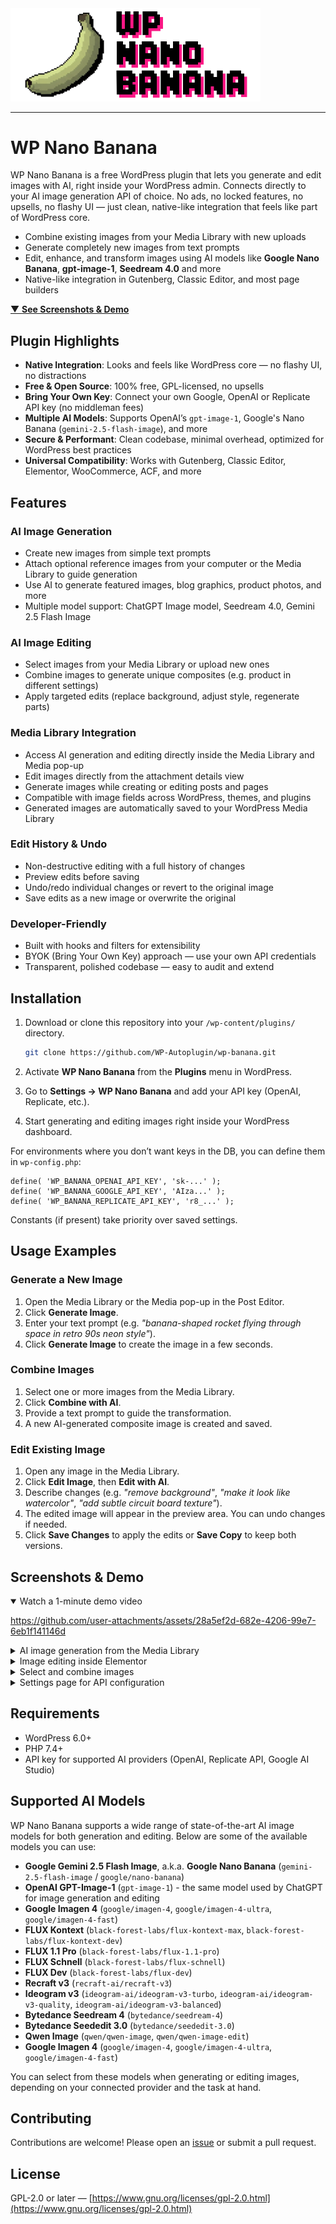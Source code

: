 <img src="assets/images/header.png" alt="WP Nano Banana Logo" width="400" />

---

# WP Nano Banana

WP Nano Banana is a free WordPress plugin that lets you generate and edit images with AI, right inside your WordPress admin. Connects directly to your AI image generation API of choice. No ads, no locked features, no upsells, no flashy UI — just clean, native-like integration that feels like part of WordPress core.

- Combine existing images from your Media Library with new uploads
- Generate completely new images from text prompts
- Edit, enhance, and transform images using AI models like **Google Nano Banana**, **gpt-image-1**, **Seedream 4.0** and more
- Native-like integration in Gutenberg, Classic Editor, and most page builders

[▼ **See Screenshots & Demo**](#screenshots--demo)

## Plugin Highlights

- **Native Integration**: Looks and feels like WordPress core — no flashy UI, no distractions
- **Free & Open Source**: 100% free, GPL-licensed, no upsells
- **Bring Your Own Key**: Connect your own Google, OpenAI or Replicate API key (no middleman fees)
- **Multiple AI Models**: Supports OpenAI’s `gpt-image-1`, Google's Nano Banana (`gemini-2.5-flash-image`), and more
- **Secure & Performant**: Clean codebase, minimal overhead, optimized for WordPress best practices
- **Universal Compatibility**: Works with Gutenberg, Classic Editor, Elementor, WooCommerce, ACF, and more

## Features

### AI Image Generation
- Create new images from simple text prompts
- Attach optional reference images from your computer or the Media Library to guide generation
- Use AI to generate featured images, blog graphics, product photos, and more
- Multiple model support: ChatGPT Image model, Seedream 4.0, Gemini 2.5 Flash Image

### AI Image Editing
- Select images from your Media Library or upload new ones
- Combine images to generate unique composites (e.g. product in different settings)
- Apply targeted edits (replace background, adjust style, regenerate parts)

### Media Library Integration
- Access AI generation and editing directly inside the Media Library and Media pop-up
- Edit images directly from the attachment details view
- Generate images while creating or editing posts and pages
- Compatible with image fields across WordPress, themes, and plugins
- Generated images are automatically saved to your WordPress Media Library

### Edit History & Undo
- Non-destructive editing with a full history of changes
- Preview edits before saving
- Undo/redo individual changes or revert to the original image
- Save edits as a new image or overwrite the original

### Developer-Friendly
- Built with hooks and filters for extensibility
- BYOK (Bring Your Own Key) approach — use your own API credentials
- Transparent, polished codebase — easy to audit and extend

## Installation

1. Download or clone this repository into your `/wp-content/plugins/` directory.
   ```bash
   git clone https://github.com/WP-Autoplugin/wp-banana.git
   ```

2. Activate **WP Nano Banana** from the **Plugins** menu in WordPress.
3. Go to **Settings → WP Nano Banana** and add your API key (OpenAI, Replicate, etc.).
4. Start generating and editing images right inside your WordPress dashboard.

For environments where you don’t want keys in the DB, you can define them in `wp-config.php`:

```
define( 'WP_BANANA_OPENAI_API_KEY', 'sk-...' );
define( 'WP_BANANA_GOOGLE_API_KEY', 'AIza...' );
define( 'WP_BANANA_REPLICATE_API_KEY', 'r8_...' );
```

Constants (if present) take priority over saved settings.

## Usage Examples

### Generate a New Image

1. Open the Media Library or the Media pop-up in the Post Editor.
2. Click **Generate Image**.
3. Enter your text prompt (e.g. *"banana-shaped rocket flying through space in retro 90s neon style"*).
4. Click **Generate Image** to create the image in a few seconds.

### Combine Images

1. Select one or more images from the Media Library.
2. Click **Combine with AI**.
3. Provide a text prompt to guide the transformation.
4. A new AI-generated composite image is created and saved.

### Edit Existing Image

1. Open any image in the Media Library.
2. Click **Edit Image**, then **Edit with AI**.
3. Describe changes (e.g. *"remove background"*, *"make it look like watercolor"*, *"add subtle circuit board texture"*).
4. The edited image will appear in the preview area. You can undo changes if needed.
5. Click **Save Changes** to apply the edits or **Save Copy** to keep both versions.

## Screenshots & Demo

<details open>
<summary>Watch a 1-minute demo video</summary>

https://github.com/user-attachments/assets/28a5ef2d-682e-4206-99e7-6eb1f141146d

</details>

<details>
<summary>AI image generation from the Media Library</summary>
<img src="assets/screenshot-1.png" alt="AI image generation from the Media Library" />

</details>

<details>
<summary>Image editing inside Elementor</summary>
<img src="assets/screenshot-2.png" alt="Image editing inside Elementor" />

</details>

<details>
<summary>Select and combine images</summary>
<img src="assets/screenshot-3.png" alt="Select and combine images" />

</details>

<details>
<summary>Settings page for API configuration</summary>
<img src="assets/screenshot-4.png" alt="Settings page for API configuration" />

</details>

## Requirements

* WordPress 6.0+
* PHP 7.4+
* API key for supported AI providers (OpenAI, Replicate API, Google AI Studio)

## Supported AI Models

WP Nano Banana supports a wide range of state-of-the-art AI image models for both generation and editing. Below are some of the available models you can use:

- **Google Gemini 2.5 Flash Image**, a.k.a. **Google Nano Banana** (`gemini-2.5-flash-image` / `google/nano-banana`)
- **OpenAI GPT-Image-1** (`gpt-image-1`) - the same model used by ChatGPT for image generation and editing
- **Google Imagen 4** (`google/imagen-4`, `google/imagen-4-ultra`, `google/imagen-4-fast`)
- **FLUX Kontext** (`black-forest-labs/flux-kontext-max`, `black-forest-labs/flux-kontext-dev`)
- **FLUX 1.1 Pro** (`black-forest-labs/flux-1.1-pro`)
- **FLUX Schnell** (`black-forest-labs/flux-schnell`)
- **FLUX Dev** (`black-forest-labs/flux-dev`)
- **Recraft v3** (`recraft-ai/recraft-v3`)
- **Ideogram v3** (`ideogram-ai/ideogram-v3-turbo`, `ideogram-ai/ideogram-v3-quality`, `ideogram-ai/ideogram-v3-balanced`)
- **Bytedance Seedream 4** (`bytedance/seedream-4`)
- **Bytedance Seededit 3.0** (`bytedance/seededit-3.0`)
- **Qwen Image** (`qwen/qwen-image`, `qwen/qwen-image-edit`)
- **Google Imagen 4** (`google/imagen-4`, `google/imagen-4-ultra`, `google/imagen-4-fast`)

You can select from these models when generating or editing images, depending on your connected provider and the task at hand.

## Contributing

Contributions are welcome! Please open an [issue](https://github.com/WP-Autoplugin/wp-banana/issues) or submit a pull request.

## License

GPL-2.0 or later — [https://www.gnu.org/licenses/gpl-2.0.html](https://www.gnu.org/licenses/gpl-2.0.html)

